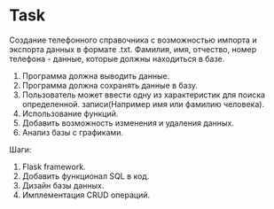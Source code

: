 # Task

Создание телефонного справочника с возможностью импорта и экспорта данных в
формате .txt. Фамилия, имя, отчество, номер телефона - данные, которые должны 
находиться в базе.
1. Программа должна выводить данные.
2. Программа должна сохранять данные в базу.
3. Пользователь может ввести одну из характеристик для поиска определенной.
записи(Например имя или фамилию человека).
4. Использование функций.
5. Добавить возможность изменения и удаления данных.
6. Анализ базы с графиками.

Шаги:
1. Flask framework.
2. Добавить функционал SQL в код.
3. Дизайн базы данных.
4. Имплементация CRUD операций.

